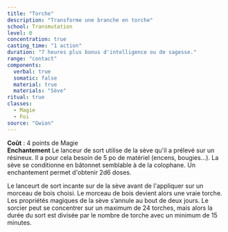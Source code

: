 ```yaml
---
title: "Torche"
description: "Transforme une branche en torche"
school: Transmutation
level: 0
concentration: true
casting_time: "1 action"
duration: "7 heures plus bonus d'intelligence ou de sagesse."
range: "contact"
components:
  verbal: true
  somatic: false
  material: true
  materials: "Sève"
ritual: true
classes:
  - Magie
  - Foi
source: "Gwion"
---
```

**Coût** : 4 points de Magie  
**Enchantement** Le lanceur de sort utilise de la sève qu'il a prélevé sur un résineux. Il a pour cela besoin de 5 po de matériel (encens, bougies...). La sève se conditionne en bâtonnet semblable à de la colophane. Un enchantement permet d'obtenir 2d6 doses.

Le lanceurt de sort incante sur de la sève avant de l'appliquer sur un morceau de bois choisi. Le morceau de bois devient alors une vraie torche. Les propriétés magiques de la sève s’annule au bout de deux jours. Le sorcier peut se concentrer sur un maximum de 24 torches, mais alors la durée du sort est divisée par le nombre de torche avec un minimum de 15 minutes.
